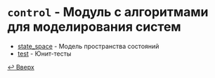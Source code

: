 # `control` - Модуль с алгоритмами для моделирования систем

* [state_space](state_space.py) - Модель пространства состояний
* [test](test) - Юнит-тесты

[↩️ Вверх](..)